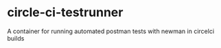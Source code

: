# circle-ci-testrunner
A container for running automated postman tests with newman in circelci builds

